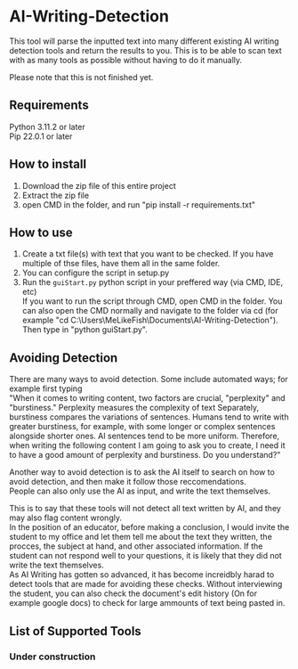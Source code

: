# AI-Writing-Detection

This tool will parse the inputted text into many different existing AI writing detection tools and return the results to you. This is to be able to scan text with as many tools as possible without having to do it manually.  
  
Please note that this is not finished yet.  
  
## Requirements

Python 3.11.2 or later  
Pip 22.0.1 or later  
  
## How to install

1. Download the zip file of this entire project  
2. Extract the zip file  
3. open CMD in the folder, and run "pip install -r requirements.txt"  
  
## How to use

1. Create a txt file(s) with text that you want to be checked. If you have multiple of thse files, have them all in the same folder.  
2. You can configure the script in setup.py
3. Run the `guiStart.py` python script in your preffered way (via CMD, IDE, etc)  
If you want to run the script through CMD, open CMD in the folder. You can also open the CMD normally and navigate to the folder via cd (for example "cd C:\Users\MeLikeFish\Documents\AI-Writing-Detection").  
Then type in "python guiStart.py".  

## Avoiding Detection  

There are many ways to avoid detection. Some include automated ways; for example first typing  
"When it comes to writing content, two factors are crucial, "perplexity" and "burstiness." Perplexity measures the complexity of text Separately, burstiness compares the variations of sentences. Humans tend to write with greater burstiness, for example, with some longer or complex sentences alongside shorter ones. AI sentences tend to be more uniform. Therefore, when writing the following content I am going to ask you to create, I need it to have a good amount of perplexity and burstiness. Do you understand?"  
  
Another way to avoid detection is to ask the AI itself to search on how to avoid detection, and then make it follow those reccomendations.  
People can also only use the AI as input, and write the text themselves.  
  
This is to say that these tools will not detect all text written by AI, and they may also flag content wrongly.  
In the position of an educator, before making a conclusion, I would invite the student to my office and let them tell me about the text they written, the procces, the subject at hand, and other associated information. If the student can not respond well to your questions, it is likely that they did not write the text themselves.  
As AI Writing has gotten so advanced, it has become increidbly harad to detect tools that are made for avoiding these checks. Without interviewing the student, you can also check the document's edit history (On for example google docs) to check for large ammounts of text being pasted in.  
  
## List of Supported Tools

### Under construction
